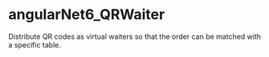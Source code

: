 # angularNet6_QRWaiter
Distribute QR codes as virtual waiters so that the order can be matched with a specific table.
